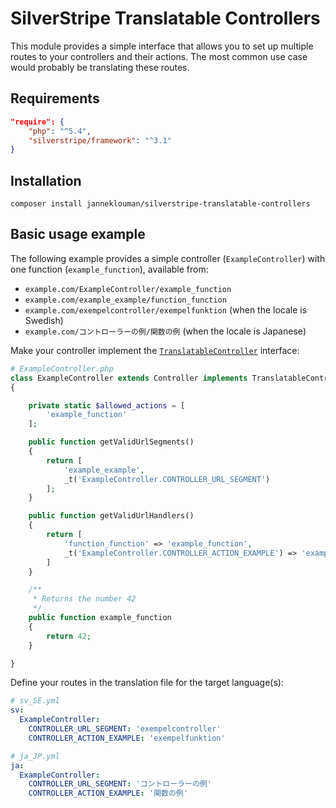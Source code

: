 # SilverStripe Translatable Controllers

This module provides a simple interface that allows you to set up multiple routes to your controllers and their actions. The most common use case would probably be translating these routes.

## Requirements

```JSON
"require": {
    "php": "^5.4",
    "silverstripe/framework": "^3.1"
}
```

## Installation
`composer install janneklouman/silverstripe-translatable-controllers`

## Basic usage example
The following example provides a simple controller (`ExampleController`) with one function (`example_function`), available from:
* `example.com/ExampleController/example_function` 
* `example.com/example_example/function_function` 
* `example.com/exempelcontroller/exempelfunktion` (when the locale is Swedish)
* `example.com/コントローラーの例/関数の例` (when the locale is Japanese)

Make your controller implement the [`TranslatableController`](https://github.com/janneklouman/silverstripe-translatable-controllers/blob/master/code/TranslatableController.php) interface:

```PHP
# ExampleController.php
class ExampleController extends Controller implements TranslatableController
{

    private static $allowed_actions = [
        'example_function'
    ];

    public function getValidUrlSegments()
    {
        return [
            'example_example',
            _t('ExampleController.CONTROLLER_URL_SEGMENT')
        ];
    }

    public function getValidUrlHandlers()
    {
        return [
            'function_function' => 'example_function',
            _t('ExampleController.CONTROLLER_ACTION_EXAMPLE') => 'example_function'
        ]
    }

    /**
     * Returns the number 42
     */
    public function example_function
    {
        return 42;
    }

}
```

Define your routes in the translation file for the target language(s):

```YAML
# sv_SE.yml
sv:
  ExampleController:
    CONTROLLER_URL_SEGMENT: 'exempelcontroller'
    CONTROLLER_ACTION_EXAMPLE: 'exempelfunktion'
```

```YAML
# ja_JP.yml
ja:
  ExampleController:
    CONTROLLER_URL_SEGMENT: 'コントローラーの例'
    CONTROLLER_ACTION_EXAMPLE: '関数の例'
```

